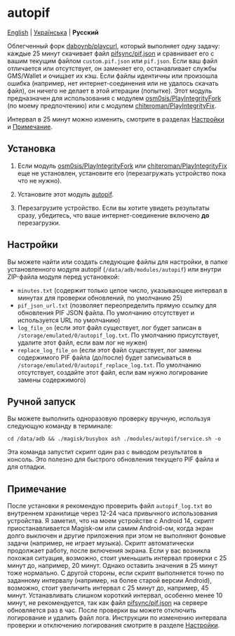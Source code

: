 # autopif

[English](./README.md) | [Українська](./README_UK.md) | **Русский**

Облегченный форк [daboynb/playcurl](https://github.com/daboynb/PlayIntegrityNEXT/tree/main/playcurl), который выполняет одну задачу: каждые 25 минут скачивает файл [pifsync/pif.json](https://github.com/vladrevers/pifsync/blob/main/pif.json) и сравнивает его с вашим текущим файлом `custom.pif.json` или `pif.json`. Если ваш файл отличается или отсутствует, он заменяет его, останавливает службы GMS/Wallet и очищает их кэш. Если файлы идентичны или произошла ошибка (например, нет интернет-соединения или не удалось скачать файл), он ничего не делает в этой итерации (попытке). Этот модуль предназначен для использования с модулем [osm0sis/PlayIntegrityFork](https://github.com/osm0sis/PlayIntegrityFork) (по моему предпочтению) или с модулем [chiteroman/PlayIntegrityFix](https://github.com/chiteroman/PlayIntegrityFix).

Интервал в 25 минут можно изменить, смотрите в разделах [Настройки](#Настройки) и [Примечание](#Примечание).

## Установка

1. Если модуль [osm0sis/PlayIntegrityFork](https://github.com/osm0sis/PlayIntegrityFork/releases/latest) или [chiteroman/PlayIntegrityFix](https://github.com/chiteroman/PlayIntegrityFix/releases/latest) еще не установлен, установите его (перезагружать устройство пока что не нужно).

2. Установите этот модуль [autopif](https://github.com/vladrevers/autopif/releases/latest).

3. Перезагрузите устройство. Если вы хотите увидеть результаты сразу, убедитесь, что ваше интернет-соединение включено **до** перезагрузки.

## Настройки

Вы можете найти или создать следующие файлы для настройки, в папке установленного модуля autopif (`/data/adb/modules/autopif`) или внутри ZIP-файла модуля перед установкой:

- `minutes.txt` (содержит только целое число, указывающее интервал в минутах для проверки обновлений, по умолчанию 25)
- `pif_json_url.txt` (позволяет переопределить прямую ссылку для обновления PIF JSON файла. По умолчанию отсутствует и используется URL по умолчанию)
- `log_file_on` (если этот файл существует, лог будет записан в `/storage/emulated/0/autopif_log.txt`. По умолчанию присутствует, удалите этот файл, если вам лог не нужен)
- `replace_log_file_on` (если этот файл существует, лог замены содержимого PIF файла (до/после) будет записываться в `/storage/emulated/0/autopif_replace_log.txt`. По умолчанию отсутствует, создайте этот файл, если вам нужно логирование замены содержимого)

## Ручной запуск

Вы можете выполнить одноразовую проверку вручную, используя следующую команду в терминале:

```shell
cd /data/adb && ./magisk/busybox ash ./modules/autopif/service.sh -o
```

Эта команда запустит скрипт один раз с выводом результатов в консоль. Это полезно для быстрого обновления текущего PIF файла и для отладки.

## Примечание

После установки я рекомендую проверить файл `autopif_log.txt` во внутреннем хранилище через 12-24 часа привычного использования устройства. Я заметил, что на моем устройстве с Android 14, скрипт приостанавливается Magisk-ом или самим Android-ом, когда экран долго выключен и другие приложения при этом не выполняют фоновые задачи (например, не играет музыка). Скрипт автоматически продолжает работу, после включения экрана. Если у вас возникла похожая ситуация, возможно, стоит уменьшить интервал проверки с 25 минут до, например, 20 минут. Однако оставить значения в 25 минут тоже нормально. С другой стороны, если скрипт выполняется точно по заданному интервалу (например, на более старой версии Android), возможно, стоит увеличить интервал с 25 минут до, например, 45 минут. Устанавливать слишком короткий интервал, особенно менее 10 минут, не рекомендуется, так как файл [pifsync/pif.json](https://github.com/vladrevers/pifsync/blob/main/pif.json) на сервере обновляется раз в час. После проверки вы можете отключить логирование и удалить файл лога. Инструкции по изменению интервала проверки и отключению логирования смотрите в разделе [Настройки](#Настройки).